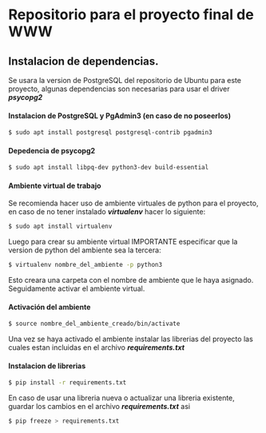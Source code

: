 # Repositorio para el proyecto final de WWW

## Instalacion de dependencias.

Se usara la version de PostgreSQL del repositorio de Ubuntu para este proyecto, algunas dependencias son necesarias para usar el driver ***psycopg2***  

#### Instalacion de PostgreSQL y PgAdmin3 (en caso de no poseerlos)

```sh
$ sudo apt install postgresql postgresql-contrib pgadmin3
```

#### Depedencia de psycopg2 

```sh
$ sudo apt install libpq-dev python3-dev build-essential
```

#### Ambiente virtual de trabajo

Se recomienda hacer uso de ambiente virtuales de python para el proyecto, en caso de no tener instalado ***virtualenv*** hacer lo siguiente:

```sh
$ sudo apt install virtualenv
```

Luego para crear su ambiente virtual IMPORTANTE especificar que la version de python del ambiente sea la tercera:

```sh
$ virtualenv nombre_del_ambiente -p python3
```

Esto creara una carpeta con el nombre de ambiente que le haya asignado.
Seguidamente activar el ambiente virtual.

#### Activación del ambiente

```sh
$ source nombre_del_ambiente_creado/bin/activate
```

Una vez se haya activado el ambiente instalar las librerias del proyecto las cuales estan incluidas en el archivo ***requirements.txt***
#### Instalacion de librerias

```sh
$ pip install -r requirements.txt
```

En caso de usar una libreria nueva o actualizar una libreria existente, guardar los cambios en el archivo ***requirements.txt*** asi

```sh
$ pip freeze > requirements.txt
```
